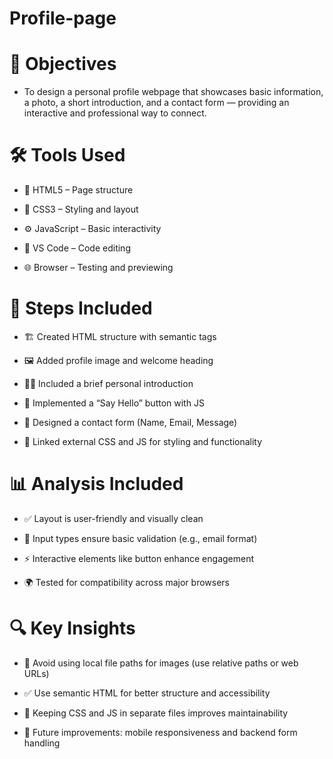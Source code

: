 # Profile-page
# 🎯 Objectives
- To design a personal profile webpage that showcases basic information, a photo, a short introduction, and a contact form — providing an interactive and professional way to connect.
# 🛠️ Tools Used
- 🧱 HTML5 – Page structure

- 🎨 CSS3 – Styling and layout

- ⚙️ JavaScript – Basic interactivity

- 📝 VS Code – Code editing

- 🌐 Browser – Testing and previewing

# 🧭 Steps Included
- 🏗️ Created HTML structure with semantic tags

- 🖼️ Added profile image and welcome heading

- 🧑‍💻 Included a brief personal introduction

- 👋 Implemented a “Say Hello” button with JS

- 📨 Designed a contact form (Name, Email, Message)

- 🧵 Linked external CSS and JS for styling and functionality

# 📊 Analysis Included
- ✅ Layout is user-friendly and visually clean

- 📧 Input types ensure basic validation (e.g., email format)

- ⚡ Interactive elements like button enhance engagement

- 🌍 Tested for compatibility across major browsers

# 🔍 Key Insights
- 🚫 Avoid using local file paths for images (use relative paths or web URLs)

- ✅ Use semantic HTML for better structure and accessibility

- 🧹 Keeping CSS and JS in separate files improves maintainability

- 📱 Future improvements: mobile responsiveness and backend form handling

